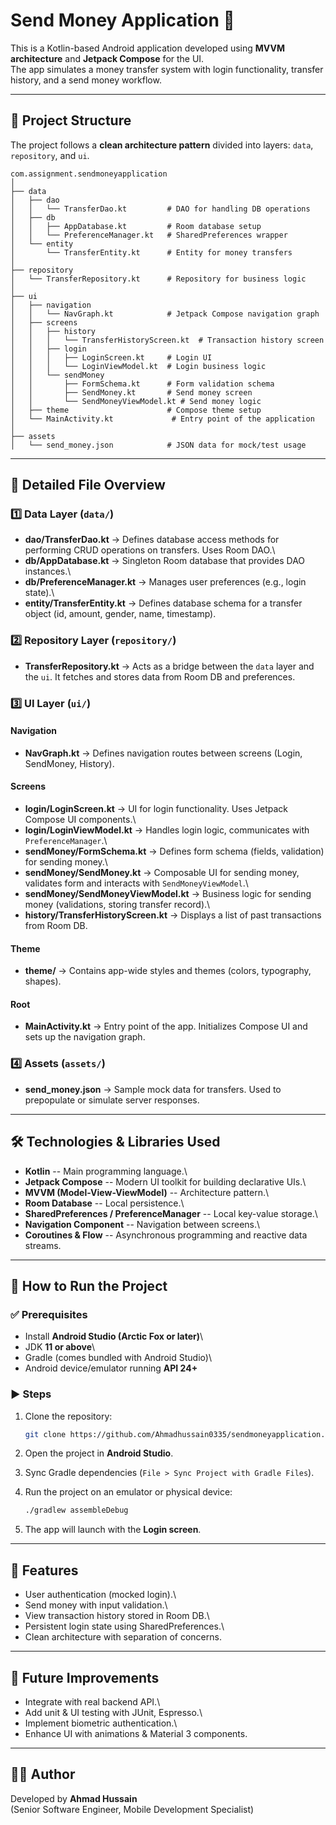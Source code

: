 # Send Money Application 💸

This is a Kotlin-based Android application developed using **MVVM
architecture** and **Jetpack Compose** for the UI.\
The app simulates a money transfer system with login functionality,
transfer history, and a send money workflow.

------------------------------------------------------------------------

## 📂 Project Structure

The project follows a **clean architecture pattern** divided into
layers: `data`, `repository`, and `ui`.
```
com.assignment.sendmoneyapplication
│
├── data
│   ├── dao
│   │   └── TransferDao.kt         # DAO for handling DB operations
│   ├── db
│   │   ├── AppDatabase.kt         # Room database setup
│   │   └── PreferenceManager.kt   # SharedPreferences wrapper
│   └── entity
│       └── TransferEntity.kt      # Entity for money transfers
│
├── repository
│   └── TransferRepository.kt      # Repository for business logic
│
├── ui
│   ├── navigation
│   │   └── NavGraph.kt            # Jetpack Compose navigation graph
│   ├── screens
│   │   ├── history
│   │   │   └── TransferHistoryScreen.kt  # Transaction history screen
│   │   ├── login
│   │   │   ├── LoginScreen.kt     # Login UI
│   │   │   └── LoginViewModel.kt  # Login business logic
│   │   └── sendMoney
│   │       ├── FormSchema.kt      # Form validation schema
│   │       ├── SendMoney.kt       # Send money screen
│   │       └── SendMoneyViewModel.kt # Send money logic
│   ├── theme                      # Compose theme setup
│   └── MainActivity.kt             # Entry point of the application
│
├── assets
│   └── send_money.json            # JSON data for mock/test usage
```
------------------------------------------------------------------------

## 📁 Detailed File Overview

### 1️⃣ Data Layer (`data/`)

-   **dao/TransferDao.kt** → Defines database access methods for
    performing CRUD operations on transfers. Uses Room DAO.\
-   **db/AppDatabase.kt** → Singleton Room database that provides DAO
    instances.\
-   **db/PreferenceManager.kt** → Manages user preferences (e.g., login
    state).\
-   **entity/TransferEntity.kt** → Defines database schema for a
    transfer object (id, amount, gender, name, timestamp).

### 2️⃣ Repository Layer (`repository/`)

-   **TransferRepository.kt** → Acts as a bridge between the `data`
    layer and the `ui`. It fetches and stores data from Room DB and
    preferences.

### 3️⃣ UI Layer (`ui/`)

#### Navigation

-   **NavGraph.kt** → Defines navigation routes between screens (Login,
    SendMoney, History).

#### Screens

-   **login/LoginScreen.kt** → UI for login functionality. Uses Jetpack
    Compose UI components.\
-   **login/LoginViewModel.kt** → Handles login logic, communicates with
    `PreferenceManager`.\
-   **sendMoney/FormSchema.kt** → Defines form schema (fields,
    validation) for sending money.\
-   **sendMoney/SendMoney.kt** → Composable UI for sending money,
    validates form and interacts with `SendMoneyViewModel`.\
-   **sendMoney/SendMoneyViewModel.kt** → Business logic for sending
    money (validations, storing transfer record).\
-   **history/TransferHistoryScreen.kt** → Displays a list of past
    transactions from Room DB.

#### Theme

-   **theme/** → Contains app-wide styles and themes (colors,
    typography, shapes).

#### Root

-   **MainActivity.kt** → Entry point of the app. Initializes Compose UI
    and sets up the navigation graph.

### 4️⃣ Assets (`assets/`)

-   **send_money.json** → Sample mock data for transfers. Used to
    prepopulate or simulate server responses.

------------------------------------------------------------------------

## 🛠️ Technologies & Libraries Used

-   **Kotlin** -- Main programming language.\
-   **Jetpack Compose** -- Modern UI toolkit for building declarative
    UIs.\
-   **MVVM (Model-View-ViewModel)** -- Architecture pattern.\
-   **Room Database** -- Local persistence.\
-   **SharedPreferences / PreferenceManager** -- Local key-value
    storage.\
-   **Navigation Component** -- Navigation between screens.\
-   **Coroutines & Flow** -- Asynchronous programming and reactive data
    streams.

------------------------------------------------------------------------

## 🚀 How to Run the Project

### ✅ Prerequisites

-   Install **Android Studio (Arctic Fox or later)**\
-   JDK **11 or above**\
-   Gradle (comes bundled with Android Studio)\
-   Android device/emulator running **API 24+**

### ▶️ Steps

1.  Clone the repository:

    ``` bash
    git clone https://github.com/Ahmadhussain0335/sendmoneyapplication.git
    ```

2.  Open the project in **Android Studio**.

3.  Sync Gradle dependencies (`File > Sync Project with Gradle Files`).

4.  Run the project on an emulator or physical device:

    ``` bash
    ./gradlew assembleDebug
    ```

5.  The app will launch with the **Login screen**.

------------------------------------------------------------------------

## 📌 Features

-   User authentication (mocked login).\
-   Send money with input validation.\
-   View transaction history stored in Room DB.\
-   Persistent login state using SharedPreferences.\
-   Clean architecture with separation of concerns.

------------------------------------------------------------------------

## 📄 Future Improvements

-   Integrate with real backend API.\
-   Add unit & UI testing with JUnit, Espresso.\
-   Implement biometric authentication.\
-   Enhance UI with animations & Material 3 components.

------------------------------------------------------------------------

## 👨‍💻 Author

Developed by **Ahmad Hussain**\
(Senior Software Engineer, Mobile Development Specialist)
